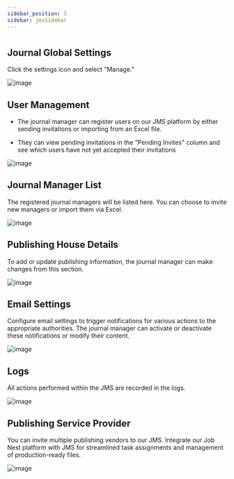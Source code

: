```yaml
---
sidebar_position: 3
sidebar: jmsSidebar
---
```

#

## **Journal Global Settings**

Click the settings icon and select "Manage."

![image](https://cdn.kryoni.com/kryoni/images/icons/eo-production-flow.png)

## **User Management**

- The journal manager can register users on our JMS platform by either sending invitations or importing from an Excel file.

- They can view pending invitations in the "Pending Invites" column and see which users have not yet accepted their invitations

![image](https://cdn.kryoni.com/kryoni/images/icons/eo-production-flow.png)

## **Journal Manager List**

The registered journal managers will be listed here. You can choose to invite new managers or import them via Excel.

![image](https://cdn.kryoni.com/kryoni/images/icons/eo-production-flow.png)

## **Publishing House Details**

To add or update publishing information, the journal manager can make changes from this section.

![image](https://cdn.kryoni.com/kryoni/images/icons/eo-production-flow.png)

## **Email Settings**

Configure email settings to trigger notifications for various actions to the appropriate authorities. The journal manager can activate or deactivate these notifications or modify their content.

![image](https://cdn.kryoni.com/kryoni/images/icons/eo-production-flow.png)

## **Logs**

All actions performed within the JMS are recorded in the logs.

![image](https://cdn.kryoni.com/kryoni/images/icons/eo-production-flow.png)

## **Publishing Service Provider**

 You can invite multiple publishing vendors to our JMS. Integrate our Job Nest platform with JMS for streamlined task assignments and management of production-ready files.

![image](https://cdn.kryoni.com/kryoni/images/icons/eo-production-flow.png)
